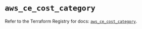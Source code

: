 # `aws_ce_cost_category`

Refer to the Terraform Registry for docs: [`aws_ce_cost_category`](https://registry.terraform.io/providers/hashicorp/aws/6.14.0/docs/resources/ce_cost_category).
